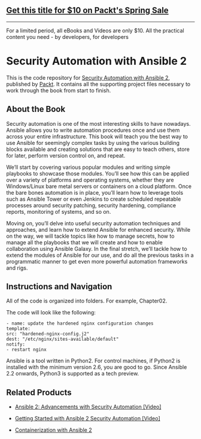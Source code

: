 ## [Get this title for $10 on Packt's Spring Sale](https://www.packt.com/B08010?utm_source=github&utm_medium=packt-github-repo&utm_campaign=spring_10_dollar_2022)
-----
For a limited period, all eBooks and Videos are only $10. All the practical content you need \- by developers, for developers

# Security Automation with Ansible 2
This is the code repository for [Security Automation with Ansible 2](https://www.packtpub.com/virtualization-and-cloud/security-automation-ansible-2?utm_source=github&utm_medium=repository&utm_campaign=9781788394512), published by [Packt](https://www.packtpub.com/?utm_source=github). It contains all the supporting project files necessary to work through the book from start to finish.
## About the Book
Security automation is one of the most interesting skills to have nowadays. Ansible allows you to write automation procedures once and use them across your entire infrastructure. This book will teach you the best way to use Ansible for seemingly complex tasks by using the various building blocks available and creating solutions that are easy to teach others, store for later, perform version control on, and repeat.

We’ll start by covering various popular modules and writing simple playbooks to showcase those modules. You’ll see how this can be applied over a variety of platforms and operating systems, whether they are Windows/Linux bare metal servers or containers on a cloud platform. Once the bare bones automation is in place, you’ll learn how to leverage tools such as Ansible Tower or even Jenkins to create scheduled repeatable processes around security patching, security hardening, compliance reports, monitoring of systems, and so on.

Moving on, you’ll delve into useful security automation techniques and approaches, and learn how to extend Ansible for enhanced security. While on the way, we will tackle topics like how to manage secrets, how to manage all the playbooks that we will create and how to enable collaboration using Ansible Galaxy. In the final stretch, we’ll tackle how to extend the modules of Ansible for our use, and do all the previous tasks in a programmatic manner to get even more powerful automation frameworks and rigs.

## Instructions and Navigation
All of the code is organized into folders. For example, Chapter02.



The code will look like the following:
```
- name: update the hardened nginx configuration changes
template:
src: "hardened-nginx-config.j2"
dest: "/etc/nginx/sites-available/default"
notify:
- restart nginx
```

Ansible is a tool written in Python2. For control machines, if Python2 is installed with the minimum version 2.6, you are good to go. Since Ansible 2.2 onwards, Python3 is supported as a tech preview.

## Related Products
* [Ansible 2: Advancements with Security Automation [Video]](https://www.packtpub.com/networking-and-servers/ansible-2-advancements-security-automation-video?utm_source=github&utm_medium=repository&utm_campaign=9781788478847)

* [Getting Started with Ansible 2 Security Automation [Video]](https://www.packtpub.com/virtualization-and-cloud/getting-started-ansible-2-security-automation-video?utm_source=github&utm_medium=repository&utm_campaign=9781788390378)

* [Containerization with Ansible 2](https://www.packtpub.com/virtualization-and-cloud/containerization-ansible-2?utm_source=github&utm_medium=repository&utm_campaign=9781788291910)

